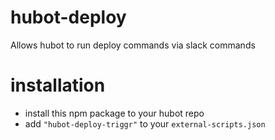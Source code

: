 # hubot-deploy

Allows hubot to run deploy commands via slack commands

# installation
* install this npm package to your hubot repo
* add `"hubot-deploy-triggr"` to your `external-scripts.json`
